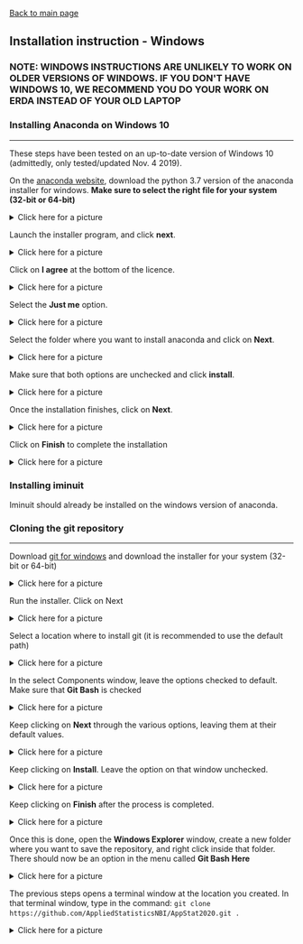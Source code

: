 
[Back to main page](../README.md)


## Installation instruction - Windows

### __NOTE: WINDOWS INSTRUCTIONS ARE UNLIKELY TO WORK ON OLDER VERSIONS OF WINDOWS. IF YOU DON'T HAVE WINDOWS 10, WE RECOMMEND YOU DO YOUR WORK ON ERDA INSTEAD OF YOUR OLD LAPTOP__



### Installing Anaconda on Windows 10
---
These steps have been tested on an up-to-date version of Windows 10 (admittedly, only tested/updated Nov. 4 2019).

On the [anaconda website](https://www.anaconda.com/distribution/), download the python 3.7 version of the anaconda installer for windows. __Make sure to select the right file for your system (32-bit or 64-bit)__

<details><summary>Click here for a picture</summary>
<img src="../images/anaconda_windows_1.png"/>
</details>

Launch the installer program, and click __next__.
<details><summary>Click here for a picture</summary>
<img src="../images/anaconda_windows_2.png"/>
</details>

Click on __I agree__ at the bottom of the licence.
<details><summary>Click here for a picture</summary>
<img src="../images/anaconda_windows_3.png"/>
</details>


Select the __Just me__ option.
<details><summary>Click here for a picture</summary>
<img src="../images/anaconda_windows_4.png"/>
</details>


Select the folder where you want to install anaconda and click on __Next__.
<details><summary>Click here for a picture</summary>
<img src="../images/anaconda_windows_5.png"/>
</details>


Make sure that both options are unchecked and click __install__.
<details><summary>Click here for a picture</summary>
<img src="../images/anaconda_windows_6.png"/>
</details>


Once the installation finishes, click on __Next__.
<details><summary>Click here for a picture</summary>
<img src="../images/anaconda_windows_7.png"/>
</details>


Click on __Finish__ to complete the installation
<details><summary>Click here for a picture</summary>
<img src="../images/anaconda_windows_8.png"/>
</details>

### Installing iminuit

Iminuit should already be installed on the windows version of anaconda.


### Cloning the git repository
---
Download [git for windows](https://git-scm.com/download/win) and download the installer for your system (32-bit or 64-bit)
<details><summary>Click here for a picture</summary>
<img src="../images/git_windows_1.png"/>
</details>

Run the installer. Click on Next
<details><summary>Click here for a picture</summary>
<img src="../images/git_windows_2.png"/>
</details>

Select a location where to install git (it is recommended to use the default path)
<details><summary>Click here for a picture</summary>
<img src="../images/git_windows_3.png"/>
</details>

In the select Components window, leave the options checked to default. Make sure that __Git Bash__ is checked
<details><summary>Click here for a picture</summary>
<img src="../images/git_windows_4.png"/>
</details>

Keep clicking on __Next__ through the various options, leaving them at their default values.
<details><summary>Click here for a picture</summary>
  <img src="../images/git_windows_5.png"/>
  <img src="../images/git_windows_6.png"/>
  <img src="../images/git_windows_8.png"/>
  <img src="../images/git_windows_9.png"/>
  <img src="../images/git_windows_10.png"/>
  <img src="../images/git_windows_11.png"/>
  <img src="../images/git_windows_12.png"/>
</details>


Keep clicking on __Install__. Leave the option on that window unchecked. 
<details><summary>Click here for a picture</summary>
  <img src="../images/git_windows_13.png"/>
</details>


Keep clicking on __Finish__ after the process is completed.
<details><summary>Click here for a picture</summary>
  <img src="../images/git_windows_14.png"/>
</details>

Once this is done, open the __Windows Explorer__ window, create a new folder where you want to save the repository, and right click inside that folder. There should now be an option in the menu called __Git Bash Here__

<details><summary>Click here for a picture</summary>
  <img src="../images/git_windows_15.png"/>
</details>

The previous steps opens a terminal window at the location you created. In that terminal window, type in the command:
`git clone https://github.com/AppliedStatisticsNBI/AppStat2020.git .`

<details><summary>Click here for a picture</summary>
  <img src="../images/git_windows_gitterminal.png"/>
</details>
